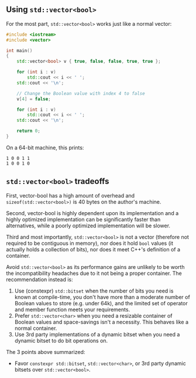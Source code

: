 ## Using `std::vector<bool>`

For the most part, `std::vector<bool>` works just like a normal vector:
```cpp
#include <iostream>
#include <vector>

int main()
{
    std::vector<bool> v { true, false, false, true, true };

    for (int i : v)
        std::cout << i << ' ';
    std::cout << '\n';

    // Change the Boolean value with index 4 to false
    v[4] = false;

    for (int i : v)
        std::cout << i << ' ';
    std::cout << '\n';

    return 0;
}
```

On a 64-bit machine, this prints:
```
1 0 0 1 1
1 0 0 1 0
```

## `std::vector<bool>` tradeoffs

First, vector-bool has a high amount of overhead and `sizeof(std::vector<bool>)` is 40 bytes on the author's machine.

Second, vector-bool is highly dependent upon its implementation and a highly optimized implementation can be significantly faster than alternatives, while a poorly optimized implementation will be slower.

Third and most importantly, `std::vector<bool>` is not a vector (therefore not required to be contiguous in memory), nor does it hold `bool` values (it actually holds a collection of bits), nor does it meet C++'s definition of a container.

Avoid `std::vector<bool>` as its performance gains are unlikely to be worth the incompatibility headaches due to it not being a proper container. The recommendation instead is:

1. Use (constexpr) `std::bitset` when the number of bits you need is known at compile-time, you don't have more than a moderate number of Boolean values to store (e.g. under 64k), and the limited set of operator and member function meets your requirements.
2. Prefer `std::vector<char>` when you need a resizable container of Boolean values and space-savings isn't a necessity. This behaves like a normal container.
3. Use 3rd party implementations of a dynamic bitset when you need a dynamic bitset to do bit operations on.

The 3 points above summarized:
- Favor `constexpr std::bitset`, `std::vector<char>`, or 3rd party dynamic bitsets over `std::vector<bool>`.
